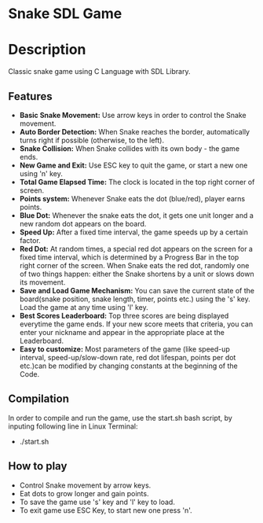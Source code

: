 
# Snake SDL Game

# Description
Classic snake game using C Language with SDL Library.


## Features

- **Basic Snake Movement:** Use arrow keys in order to control the Snake movement.
- **Auto Border Detection:** When Snake reaches the border, automatically turns right if possible (otherwise, to the left).
- **Snake Collision:** When Snake collides with its own body - the game ends.
- **New Game and Exit:** Use ESC key to quit the game, or start a new one using 'n' key.
- **Total Game Elapsed Time:** The clock is located in the top right corner of screen.
- **Points system:** Whenever Snake eats the dot (blue/red), player earns points.
- **Blue Dot:** Whenever the snake eats the dot, it gets one unit longer and a new random dot appears on the board.
- **Speed Up:** After a fixed time interval, the game speeds up by a certain factor.
- **Red Dot:** At random times, a special red dot appears on the screen for a fixed time interval, which is determined by a Progress Bar in the top right corner of the screen. When Snake eats the red dot, randomly one of two things happen: either the Snake shortens by a unit or slows down its movement.
- **Save and Load Game Mechanism:** You can save the current state of the board(snake position, snake length, timer, points etc.) using the 's' key. Load the game at any time using 'l' key.
- **Best Scores Leaderboard:** Top three scores are being displayed everytime the game ends. If your new score meets that criteria, you can enter your nickname and appear in the appropriate place at the Leaderboard.
- **Easy to customize:** Most parameters of the game (like speed-up interval, speed-up/slow-down rate, red dot lifespan, points per dot etc.)can be modified by changing constants at the beginning of the Code.

## Compilation

In order to compile and run the game, use the start.sh bash script, by inputing following line in Linux Terminal:

- ./start.sh

## How to play

- Control Snake movement by arrow keys.
- Eat dots to grow longer and gain points.
- To save the game use 's' key and 'l' key to load.
- To exit game use ESC Key, to start new one press 'n'.